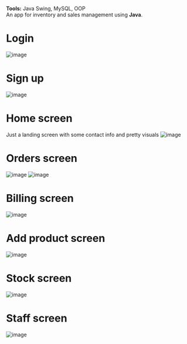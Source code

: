 **Tools:** Java Swing, MySQL, OOP <br>
An app for inventory and sales management using **Java**.
# Login
![image](https://github.com/user-attachments/assets/0201b872-c588-4ab6-91f4-ceafa8a1fada)
# Sign up
![image](https://github.com/user-attachments/assets/40db080c-7c86-4280-85c1-6ffdb3f71508)
# Home screen
Just a landing screen with some contact info and pretty visuals
![image](https://github.com/user-attachments/assets/2f4ea61a-8c75-4dca-91f9-4f40e5c19c8d)
# Orders screen
![image](https://github.com/user-attachments/assets/1912a181-4914-48ed-a23b-74206f1b8d0a)
![image](https://github.com/user-attachments/assets/2eb632f1-7faf-4fb9-88b2-ffe6ad944af5)
# Billing screen
![image](https://github.com/user-attachments/assets/41ec2312-ae4b-47b5-9094-23a7e69773e5)
# Add product screen
![image](https://github.com/user-attachments/assets/39576a0b-ea48-4137-b145-a40efdb05f70)
# Stock screen
![image](https://github.com/user-attachments/assets/f99aaf0f-da24-4cab-b70a-3bb9d9bb3a24)
# Staff screen
![image](https://github.com/user-attachments/assets/eb4b7748-7a6a-415a-936a-47ed76e8eb64)
